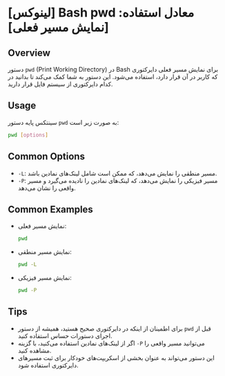 # [لینوکس] Bash pwd معادل استفاده: [نمایش مسیر فعلی]

## Overview
دستور `pwd` (Print Working Directory) در Bash برای نمایش مسیر فعلی دایرکتوری که کاربر در آن قرار دارد، استفاده می‌شود. این دستور به شما کمک می‌کند تا بدانید در کدام دایرکتوری از سیستم فایل قرار دارید.

## Usage
سینتکس پایه دستور `pwd` به صورت زیر است:

```bash
pwd [options]
```

## Common Options
- `-L`: مسیر منطقی را نمایش می‌دهد، که ممکن است شامل لینک‌های نمادین باشد.
- `-P`: مسیر فیزیکی را نمایش می‌دهد، که لینک‌های نمادین را نادیده می‌گیرد و مسیر واقعی را نشان می‌دهد.

## Common Examples
- نمایش مسیر فعلی:
  ```bash
  pwd
  ```

- نمایش مسیر منطقی:
  ```bash
  pwd -L
  ```

- نمایش مسیر فیزیکی:
  ```bash
  pwd -P
  ```

## Tips
- برای اطمینان از اینکه در دایرکتوری صحیح هستید، همیشه از دستور `pwd` قبل از اجرای دستورات حساس استفاده کنید.
- اگر از لینک‌های نمادین استفاده می‌کنید، با گزینه `-P` می‌توانید مسیر واقعی را مشاهده کنید.
- این دستور می‌تواند به عنوان بخشی از اسکریپت‌های خودکار برای ثبت مسیرهای دایرکتوری استفاده شود.